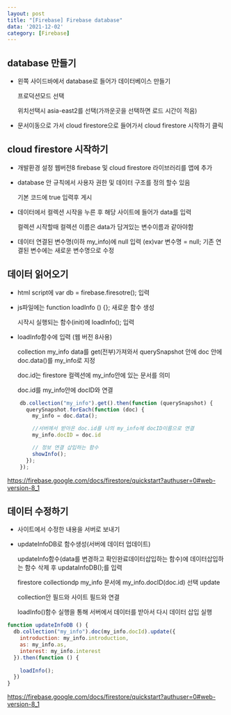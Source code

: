 ```yaml
---
layout: post
title: "[Firebase] Firebase database"
data: '2021-12-02'
category: [Firebase]
---
```


## database 만들기
-  왼쪽 사이드바에서 database로 들어가 데이터베이스 만들기
    
    프로덕션모드 선택

    위치선택시 asia-east2를 선택(가까운곳을 선택하면 로드 시간이 적음)

- 문서이동으로 가서 cloud firestore으로 들어가서 cloud firestore 시작하기 클릭


## cloud firestore 시작하기

- 개발환경 설정 웹버전8 firebase 및 cloud firestore 라이브러리를 앱에 추가

- database 안 규칙에서 사용자 권한 및 데이터 구조를 정의 할수 있음

    기본 코드에 true 입력후 게시

- 데이터에서 컬렉션 시작을 누른 후 해당 사이트에 들어가 data를 입력

    컬렉션 시작할때 컬렉션 이름은 data가 담겨있는 변수이름과 같아야함

- 데이터 연결된 변수명(이하 my_info)에 null 입력 (ex)var 변수명 = null; 기존 연결된 변수에는 새로운 변수명으로 수정


## 데이터 읽어오기

- html script에 var db = firebase.firesotre(); 입력

- js파일에는 function loadInfo () {}; 새로운 함수 생성

  시작시 실행되는 함수(init)에 loadInfo(); 입력

- loadInfo함수에 입력 (웹 버전 8사용)
  
  collection my_info data를 get(전부)가져와서 querySnapshot 안에 doc 안에 doc.data()를 my_info로 지정 

  doc.id는 firestore 컬렉션에 my_info안에 있는 문서를 의미

  doc.id를 my_info안에 docID와 연결

```js
    db.collection("my_info").get().then(function (querySnapshot) {
      querySnapshot.forEach(function (doc) {
        my_info = doc.data();

        //서버에서 받아온 doc.id를 나의 my_info에 docID이름으로 연결
        my_info.docID = doc.id

        // 정보 연결 삽입하는 함수
        showInfo(); 
      });
    });
```
  

  <a href="https://firebase.google.com/docs/firestore/quickstart?authuser=0#web-version-8_1" target="_blank">https://firebase.google.com/docs/firestore/quickstart?authuser=0#web-version-8_1</a>

## 데이터 수정하기

- 사이트에서 수정한 내용을 서버로 보내기

- updateInfoDB로 함수생성(서버에 데이터 업데이트)

  updateInfo함수(data를 변경하고 확인완료데이터삽입하는 함수)에 데이터삽입하는 함수 삭제 후 updataInfoDB();를 입력

  firestore collectiondp my_info 문서에 my_info.docID(doc.id) 선택 update

  collection안 필드와 사이트 필드와 연결

  loadInfo()함수 실행을 통해 서버에서 데이터를 받아서 다시 데이터 삽입 실행


```js
function updateInfoDB () {
  db.collection("my_info").doc(my_info.docId).update({
    introduction: my_info.introduction,
    as: my_info.as,
    interest: my_info.interest
  }).then(function () {
    
    loadInfo();
  })
}
```

<a href="https://firebase.google.com/docs/firestore/quickstart?authuser=0#web-version-8_1" target="_blank">https://firebase.google.com/docs/firestore/quickstart?authuser=0#web-version-8_1</a>




  
  





